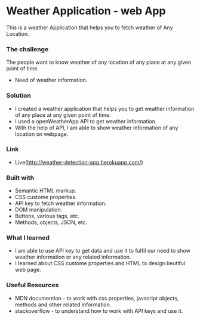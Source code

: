 # Weather Application - web App

This is a weather Application that helps you to fetch weather of Any Location.


### The challenge 

The people want to know weather of any location of any place at any given point of time.
- Need of weather information.

### Solution

- I created a weather application that helps you to get weather information of any place at any given point of time.
- I used a openWeatherApp API to get weather information.
- With the help of API, I am able to show weather information of any location on webpage.

### Link
- Live(http://weather-detection-app.herokuapp.com/)

### Built with

- Semantic HTML markup.
- CSS custome properties.
- API key to fetch weather information.
- DOM manipulation.
- Buttons, various tags, etc.
- Methods, objects, JSON, etc.

### What I learned

- I am able to use API key to get data and use it to fulfil our need to show weather information or any related information.
- I learned about CSS custome properties and HTML to design beutiful web page.

### Useful Resources

- MDN documention - to work with css properties, javscript objects, methods and other related information.
- stackoverflow - to understand how to work with API keys and use it.
